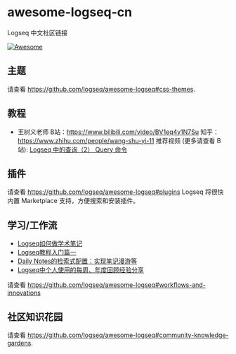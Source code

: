 # awesome-logseq-cn

Logseq 中文社区链接

[![Awesome](https://awesome.re/badge.svg)](https://awesome.re)

## 主题
请查看 https://github.com/logseq/awesome-logseq#css-themes.

## 教程

- 王树义老师
  B站：https://www.bilibili.com/video/BV1eq4y1N7Su
  知乎：https://www.zhihu.com/people/wang-shu-yi-11
  推荐视频 (更多请查看 B站):
  [Logseq 中的查询（2） Query 命令](https://www.bilibili.com/video/BV1eq4y1N7Su)


## 插件

请查看 https://github.com/logseq/awesome-logseq#plugins
Logseq 将很快内置 Marketplace 支持，方便搜索和安装插件。

## 学习/工作流

- [Logseq如何做学术笔记](https://cn.logseq.com/t/topic/174)
- [Logseq教程入门篇一](https://zhuanlan.zhihu.com/p/343854552)
- [Daily Notes的检索式配置：实现笔记漫游等](https://cn.logseq.com/t/topic/122)
- [Logseq中个人使用的每周、年度回顾经验分享](https://cn.logseq.com/t/topic/319)

请查看 https://github.com/logseq/awesome-logseq#workflows-and-innovations

## 社区知识花园
请查看 https://github.com/logseq/awesome-logseq#community-knowledge-gardens.
